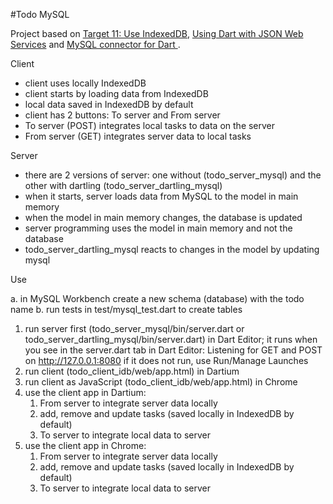 #Todo MySQL

Project based on
[Target 11: Use IndexedDB](http://www.dartlang.org/docs/tutorials/indexeddb/),
[Using Dart with JSON Web Services](http://www.dartlang.org/articles/json-web-service/)
and
[MySQL connector for Dart ](http://pub.dartlang.org/packages/sqljocky).

Client

+ client uses locally IndexedDB
+ client starts by loading data from IndexedDB
+ local data saved in IndexedDB by default
+ client has 2 buttons: To server and From server
+ To server (POST) integrates local tasks to data on the server
+ From server (GET) integrates server data to local tasks

Server

+ there are 2 versions of server: one without (todo_server_mysql) and
  the other with dartling (todo_server_dartling_mysql)
+ when it starts, server loads data from MySQL to the model in main memory
+ when the model in main memory changes, the database is updated
+ server programming uses the model in main memory and not the database
+ todo_server_dartling_mysql reacts to changes in the model by updating mysql

Use

a. in MySQL Workbench create a new schema (database) with the todo name
b. run tests in test/mysql_test.dart to create tables

1. run server first (todo_server_mysql/bin/server.dart or
   todo_server_dartling_mysql/bin/server.dart) in Dart Editor;
   it runs when you see in the server.dart tab in Dart Editor:
   Listening for GET and POST on http://127.0.0.1:8080
   if it does not run, use Run/Manage Launches
2. run client (todo_client_idb/web/app.html) in Dartium
3. run client as JavaScript (todo_client_idb/web/app.html) in Chrome
4. use the client app in Dartium:
   1. From server to integrate server data locally
   2. add, remove and update tasks (saved locally in IndexedDB by default)
   3. To server to integrate local data to server
5. use the client app in Chrome:
   1. From server to integrate server data locally
   2. add, remove and update tasks (saved locally in IndexedDB by default)
   3. To server to integrate local data to server





